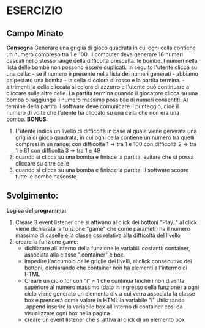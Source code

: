 # ESERCIZIO
## Campo Minato
**Consegna**
Generare una griglia di gioco quadrata in cui ogni cella contiene un numero compreso tra 1 e 100.
Il computer deve generare 16 numeri casuali nello stesso range della difficoltà prescelta: le bombe.
I numeri nella lista delle bombe non possono essere duplicati.
In seguito l'utente clicca su una cella:
    - se il numero è presente nella lista dei numeri generati - abbiamo calpestato una bomba - la cella si colora di rosso e la partita termina.
    - altrimenti la cella cliccata si colora di azzurro e l'utente può continuare a cliccare sulle altre celle.
La partita termina quando il giocatore clicca su una bomba o raggiunge il numero massimo possibile di numeri consentiti.
Al termine della partita il software deve comunicare il punteggio, cioè il numero di volte che l’utente ha cliccato su una cella che non era una bomba.
**BONUS:**
1. L'utente indica un livello di difficoltà in base al quale viene generata una griglia di gioco quadrata, in cui ogni cella contiene un numero tra quelli compresi in un range:
con difficoltà 1 => tra 1 e 100
con difficoltà 2 => tra 1 e 81
con difficoltà 3 => tra 1 e 49
2. quando si clicca su una bomba e finisce la partita, evitare che si possa cliccare su altre celle
3. quando si clicca su una bomba e finisce la partita, il software scopre tutte le bombe nascoste
## Svolgimento:
**Logica del programma:**

1. Creare 3 event listener che si attivano al click dei bottoni  "Play.."
al click viene dichiarata la funzione "game" che come parametri ha il numero massimo di caselle e la classe css relativa alla difficoltà del livello
2. creare la funzione game:
    - dichiarare all'interno della funzione le variabili costanti: container, associata alla classe ".container" e box.
    - impedire l'accumolo delle griglie dei livelli, al click consecutivo dei bottoni, dichiarando che container non ha elementi all'intermo di HTML
    - Creare un ciclo for con "i" = 1 che continua finchè i non diventa superiore al numero massimo (dato in ingresso della funzione)
         a ogni ciclo viene generato un elemento div a cui verra associata la classe box e prenderà come valore in HTML la variabile "i"
        Utilizzando .append inserire la variabile box all'interno di container così da visualizzare ogni box nella pagina 
    - creare un event listener che si attiva al click di un elemento box
    